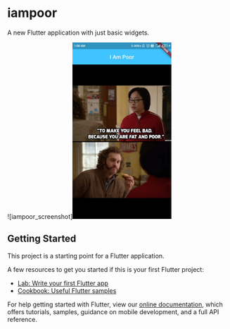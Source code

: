 # iampoor

A new Flutter application with just basic widgets.

![iampoor_screenshot]<img src = "https://github.com/Sachindrck/practice_app/blob/master/Sillicon_valley.jpeg" height = "400">

## Getting Started

This project is a starting point for a Flutter application.

A few resources to get you started if this is your first Flutter project:

- [Lab: Write your first Flutter app](https://flutter.dev/docs/get-started/codelab)
- [Cookbook: Useful Flutter samples](https://flutter.dev/docs/cookbook)

For help getting started with Flutter, view our
[online documentation](https://flutter.dev/docs), which offers tutorials,
samples, guidance on mobile development, and a full API reference.

